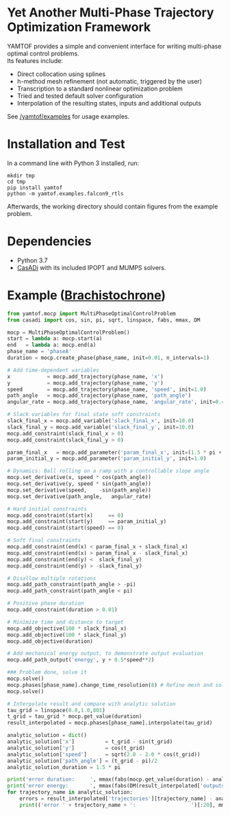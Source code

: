 
# Yet Another Multi-Phase Trajectory Optimization Framework

YAMTOF provides a simple and convenient interface for writing multi-phase optimal control problems.  
Its features include: 

* Direct collocation using splines
* h-method mesh refinement (not automatic, triggered by the user)
* Transcription to a standard nonlinear optimization problem
* Tried and tested default solver configuration
* Interpolation of the resulting states, inputs and additional outputs

See [/yamtof/examples](https://github.com/janismac/yamtof/tree/master/yamtof/examples) for usage examples.

# Installation and Test

In a command line with Python 3 installed, run:

    mkdir tmp
    cd tmp
    pip install yamtof
    python -m yamtof.examples.falcon9_rtls

Afterwards, the working directory should contain figures from the example problem.

# Dependencies

* Python 3.7
* [CasADi](https://web.casadi.org/) with its included IPOPT and MUMPS solvers.

# Example ([Brachistochrone](https://en.wikipedia.org/wiki/Brachistochrone_curve))

```python
from yamtof.mocp import MultiPhaseOptimalControlProblem
from casadi import cos, sin, pi, sqrt, linspace, fabs, mmax, DM

mocp = MultiPhaseOptimalControlProblem()
start = lambda a: mocp.start(a)
end   = lambda a: mocp.end(a)
phase_name = 'phaseA'
duration = mocp.create_phase(phase_name, init=0.01, n_intervals=1)

# Add time-dependent variables
x            = mocp.add_trajectory(phase_name, 'x')
y            = mocp.add_trajectory(phase_name, 'y')
speed        = mocp.add_trajectory(phase_name, 'speed', init=1.0)
path_angle   = mocp.add_trajectory(phase_name, 'path_angle')
angular_rate = mocp.add_trajectory(phase_name, 'angular_rate', init=0.4)

# Slack variables for final state soft constraints
slack_final_x = mocp.add_variable('slack_final_x', init=10.0)
slack_final_y = mocp.add_variable('slack_final_y', init=10.0)
mocp.add_constraint(slack_final_x > 0)
mocp.add_constraint(slack_final_y > 0)

param_final_x   = mocp.add_parameter('param_final_x', init=(1.5 * pi + 1.0))
param_initial_y = mocp.add_parameter('param_initial_y', init=1.0)

# Dynamics: Ball rolling on a ramp with a controllable slope angle
mocp.set_derivative(x, speed * cos(path_angle))
mocp.set_derivative(y, speed * sin(path_angle))
mocp.set_derivative(speed,    -sin(path_angle))
mocp.set_derivative(path_angle,   angular_rate)

# Hard initial constraints
mocp.add_constraint(start(x)     == 0)
mocp.add_constraint(start(y)     == param_initial_y)
mocp.add_constraint(start(speed) == 0)

# Soft final constraints
mocp.add_constraint(end(x) < param_final_x + slack_final_x)
mocp.add_constraint(end(x) > param_final_x - slack_final_x)
mocp.add_constraint(end(y) <  slack_final_y)
mocp.add_constraint(end(y) > -slack_final_y)

# Disallow multiple rotations
mocp.add_path_constraint(path_angle > -pi)
mocp.add_path_constraint(path_angle < pi)

# Positive phase duration
mocp.add_constraint(duration > 0.01)

# Minimize time and distance to target
mocp.add_objective(100 * slack_final_x)
mocp.add_objective(100 * slack_final_y)
mocp.add_objective(duration)

# Add mechanical energy output, to demonstrate output evaluation
mocp.add_path_output('energy', y + 0.5*speed**2)

### Problem done, solve it
mocp.solve()
mocp.phases[phase_name].change_time_resolution(8) # Refine mesh and solve again
mocp.solve()

# Interpolate result and compare with analytic solution
tau_grid = linspace(0.0,1.0,801)
t_grid = tau_grid * mocp.get_value(duration)
result_interpolated = mocp.phases[phase_name].interpolate(tau_grid)

analytic_solution = dict()
analytic_solution['x']          = t_grid - sin(t_grid)
analytic_solution['y']          = cos(t_grid)
analytic_solution['speed']      = sqrt(2.0 - 2.0 * cos(t_grid))
analytic_solution['path_angle'] = (t_grid - pi)/2
analytic_solution_duration = 1.5 * pi

print('error duration:     ', mmax(fabs(mocp.get_value(duration) - analytic_solution_duration)))
print('error energy:       ', mmax(fabs(DM(result_interpolated['outputs']['energy']) - 1.0)))
for trajectory_name in analytic_solution:
    errors = result_interpolated['trajectories'][trajectory_name] - analytic_solution[trajectory_name]
    print(('error ' + trajectory_name + ':                  ')[:20], mmax(fabs(errors)))
```